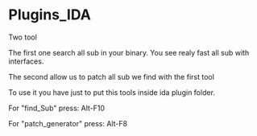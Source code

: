 # Plugins_IDA

Two tool 

The first one search all sub in your binary. You see realy fast all sub with interfaces.

The second allow us to patch all sub we find with the first tool

To use it you have just to put this tools inside ida plugin folder.

For "find_Sub" press: Alt-F10

For "patch_generator" press: Alt-F8
